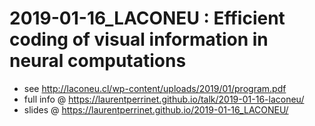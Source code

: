 # 2019-01-16_LACONEU : Efficient coding of visual information in neural computations

 * see http://laconeu.cl/wp-content/uploads/2019/01/program.pdf
 * full info @ https://laurentperrinet.github.io/talk/2019-01-16-laconeu/
 * slides @ https://laurentperrinet.github.io/2019-01-16_LACONEU/
